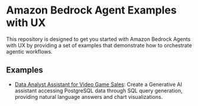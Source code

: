 # Amazon Bedrock Agent Examples with UX


This repository is designed to get you started with Amazon Bedrock Agents with UX by providing a set of examples that demonstrate how to orchestrate agentic workflows. 

## Examples

- [Data Analyst Assistant for Video Game Sales](/examples/agents_ux/video_games_sales_assistant_with_amazon_bedrock_agents/): Create a Generative AI assistant accessing PostgreSQL data through SQL query generation, providing natural language answers and chart visualizations.